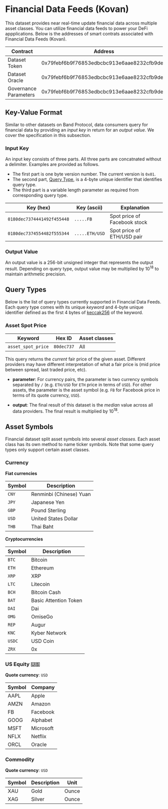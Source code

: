 # Financial Data Feeds (Kovan)

This dataset provides near real-time update financial data across multiple asset classes. You can utilize financial data feeds to power your DeFi appplications. Below is the addresses of smart contrats associated with Financial Data Feeds (Kovan).

| Contract              | Address                                    |
| --------------------- | ------------------------------------------ |
| Dataset Token         | 0x79febf6b9f76853edbcbc913e6aae8232cfb9de9 |
| Dataset Oracle        | 0x79febf6b9f76853edbcbc913e6aae8232cfb9de9 |
| Governance Parameters | 0x79febf6b9f76853edbcbc913e6aae8232cfb9de9 |

## Key-Value Format

Similar to other datasets on Band Protocol, data consumers query for financial data by providing an _input key_ in return for an _output value_. We cover the specification in this subsection.

### Input Key

An input key consists of three parts. All three parts are concatnated without a delimiter. Examples are provided as follows.

- The first part is one byte version number. The current version is `0x01`.
- The second part, [Query Type](#supported-query-types), is a 4-byte unique identifier that identifies query type.
- The third part is a variable length parameter as required from corresponding query type.

| Key (hex)                  | Key (ascii)    | Explanation                  |
| -------------------------- | -------------- | ---------------------------- |
| `0180dec7374441492f455448` | `.....FB`      | Spot price of Facebook stock |
| `0180dec7374554482f555344` | `.....ETH/USD` | Spot price of ETH/USD pair   |

### Output Value

An output value is a 256-bit unsigned integer that represents the output result. Depending on query type, output value may be multiplied by 10<sup>18</sup> to maintain arithmetic precision.

## Query Types

Below is the list of query types currently supported in Financial Data Feeds. Each query type comes with its unique _keyword_ and 4-byte unique identifier defined as the first 4 bytes of [keccak256](https://emn178.github.io/online-tools/keccak_256.html) of the keyword.

### Asset Spot Price

| Keyword            | Hex ID     | Asset classes |
| ------------------ | ---------- | ------------- |
| `asset_spot_price` | `80dec737` | All           |

This query returns the _current_ fair price of the given asset. Different providers may have different interpretation of what a fair price is (mid price between spread, last traded price, etc).

- **parameter**: For currency pairs, the parameter is two currency symbols separated by `/` (e.g. `ETH/USD` for `ETH` price in terms of `USD`). For other assets, the parameter is the asset symbol (e.g. `FB` for Facebook price in terms of its quote currency, `USD`).

- **output**: The final result of this dataset is the _median_ value across all data providers. The final result is multiplied by 10<sup>18</sup>.

## Asset Symbols

Financial dataset split asset symbols into several _asset classes_. Each asset class has its own method to name ticker symbols. Note that some query types only support certain asset classes.

### Currency

**Fiat currencies**

| Symbol | Description             |
| ------ | ----------------------- |
| `CNY`  | Renminbi (Chinese) Yuan |
| `JPY`  | Japanese Yen            |
| `GBP`  | Pound Sterling          |
| `USD`  | United States Dollar    |
| `THB`  | Thai Baht               |

**Cryptocurrencies**

| Symbol | Description           |
| ------ | --------------------- |
| `BTC`  | Bitcoin               |
| `ETH`  | Ethereum              |
| `XRP`  | XRP                   |
| `LTC`  | Litecoin              |
| `BCH`  | Bitcoin Cash          |
| `BAT`  | Basic Attention Token |
| `DAI`  | Dai                   |
| `OMG`  | OmiseGo               |
| `REP`  | Augur                 |
| `KNC`  | Kyber Network         |
| `USDC` | USD Coin              |
| `ZRX`  | 0x                    |

### US Equity 🇺🇸

**Quote currency**: `USD`

| Symbol | Company   |
| ------ | --------- |
| AAPL   | Apple     |
| AMZN   | Amazon    |
| FB     | Facebook  |
| GOOG   | Alphabet  |
| MSFT   | Microsoft |
| NFLX   | Netflix   |
| ORCL   | Oracle    |

### Commodity

**Quote currency**: `USD`

| Symbol | Description | Unit  |
| ------ | ----------- | ----- |
| XAU    | Gold        | Ounce |
| XAG    | Silver      | Ounce |
